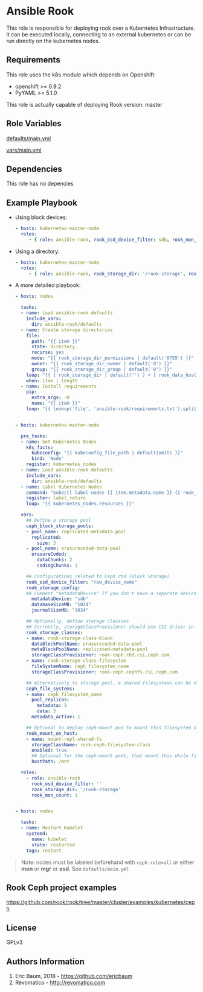 Ansible Rook
=========

This role is responsible for deploying rook over a
Kubernetes Infrastructure. It can be executed locally,
connecting to an external kubernetes or can be run directly
on the kubernetes nodes.

Requirements
------------

This role uses the k8s module which depends on Openshift:

* openshift >= 0.9.2
* PyYAML >= 5.1.0

This role is actually capable of deploying Rook version: master

Role Variables
--------------

[defaults/main.yml](defaults/main.yml)

[vars/main.yml](vars/main.yml)

Dependencies
------------

This role has no depencies

Example Playbook
----------------
- Using block devices:
    ```yaml
    - hosts: kubernetes-master-node
      roles:
         - { role: ansible-rook, rook_osd_device_filter: sdb, rook_mon_count: 1 }
    ```
- Using a directory:
    ```yaml
    - hosts: kubernetes-master-node
      roles:
         - { role: ansible-rook, rook_storage_dir: '/rook-storage', rook_mon_count: 3 }
    ```
- A more detailed playbook:
    ```yaml
    - hosts: nodes

      tasks:
      - name: Load ansible-rook defaults
        include_vars:
          dir: ansible-rook/defaults
      - name: Create storage directories
        file:
          path: "{{ item }}"
          state: directory
          recurse: yes
          mode: "{{ rook_storage_dir_permissions | default('0755') }}"
          owner: "{{ rook_storage_dir_owner | default('0') }}"
          group: "{{ rook_storage_dir_group | default('0') }}"
        loop: "{{ [ rook_storage_dir | default('') ] + [ rook_data_host_path | default('') ] }}"
        when: item | length
      - name: Install requirements
        pip:
          extra_args: -U
          name: "{{ item }}"
        loop: "{{ lookup('file', 'ansible-rook/requirements.txt').splitlines() }}"


    - hosts: kubernetes-master-node

      pre_tasks:
      - name: Get Kubernetes Nodes
        k8s_facts:
          kubeconfig: "{{ kubeconfig_file_path | default(omit) }}"
          kind: 'Node'
        register: kubernetes_nodes
      - name: Load ansible-rook defaults
        include_vars:
          dir: ansible-rook/defaults
      - name: Label Kubernetes Nodes
        command: "kubectl label nodes {{ item.metadata.name }} {{ rook_node_label_key }}={{ rook_node_label_all }} --overwrite=true"
        register: label_return
        loop: "{{ kubernetes_nodes.resources }}"

      vars:
        ## Define a storage pool
        ceph_block_storage_pools:
        - pool_name: replicated-metadata-pool
          replicated:
            size: 3
        - pool_name: erasurecoded-data-pool
          erasureCoded:
            dataChunks: 2
            codingChunks: 1

        ## Configurations related to Ceph rbd (Block Storage)
        rook_osd_device_filter: "raw_device_name"
        rook_storage_config:
        ## Comment "metadataDevice" If you don't have a separate device for metadata
          metadataDevice: "sdb"
          databaseSizeMB: "1024"
          journalSizeMB: "1024"

        ## Optionally, define storage classses
        ## Currently, storageClassProvisioner should use CSI driver in favor of Flex driver (https://github.com/rook/rook/blob/master/Documentation/ceph-filesystem.md#provision-storage)
        rook_storage_classes:
        - name: rook-storage-class-block
          dataBlockPoolName: erasurecoded-data-pool
          metaBlockPoolName: replicated-metadata-pool
          storageClassProvisioner: rook-ceph.rbd.csi.ceph.com
        - name: rook-storage-class-filesystem
          fileSystemName: ceph_filesystem_name
          storageClassProvisioner: rook-ceph.cephfs.csi.ceph.com

        ## Alternatively to storage pool, a shared filesystems can be defined:
        ceph_file_systems:
        - name: ceph_filesystem_name
          pool_replicas:
            metadata: 3
            data: 3
          metadata_active: 1

        ## Optional to deploy ceph-mount pod to mount this filesystem on the host as well
        rook_mount_on_host:
        - name: mount-repl-shared-fs
          storageClassName: rook-ceph-filesystem-class
          enabled: true
          ## Optional for the ceph-mount pods, that mount this whole filesystem on the host
          hostPath: /mnt

      roles:
        - role: ansible-rook
          rook_osd_device_filter: ''
          rook_storage_dir: '/rook-storage'
          rook_mon_count: 1


    - hosts: nodes

      tasks:
      - name: Restart Kubelet
        systemd:
          name: kubelet
          state: restarted
        tags: restart
    ```

> Note: nodes must be labeled beforehand with `ceph-role=all` or either **mon** or **mgr** or **osd**.
> See `defaults/main.yml`

Rook Ceph project examples
-------
https://github.com/rook/rook/tree/master/cluster/examples/kubernetes/ceph

License
-------

GPLv3

Authors Information
------------------

1. Eric Baum, 2018 - https://github.com/ericbaum
2. Revomatico - http://revomatico.com
